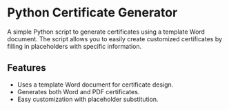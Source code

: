 # Python Certificate Generator
A simple Python script to generate certificates using a template Word document. The script allows you to easily create customized certificates by filling in placeholders with specific information.

## Features
- Uses a template Word document for certificate design.
- Generates both Word and PDF certificates.
- Easy customization with placeholder substitution.
